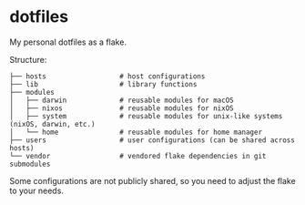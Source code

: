 # dotfiles

My personal dotfiles as a flake.

Structure:

```text
├── hosts                  # host configurations
├── lib                    # library functions
├── modules
│   ├── darwin             # reusable modules for macOS
│   ├── nixos              # reusable modules for nixOS
│   ├── system             # reusable modules for unix-like systems (nixOS, darwin, etc.)
│   └── home               # reusable modules for home manager
├── users                  # user configurations (can be shared across hosts)
└── vendor                 # vendored flake dependencies in git submodules
```

Some configurations are not publicly shared, so you need to adjust the flake to your needs.
